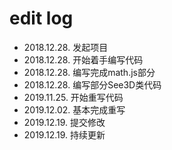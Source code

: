 # edit log

- 2018.12.28. 发起项目
- 2018.12.28. 开始着手编写代码
- 2018.12.28. 编写完成math.js部分
- 2018.12.28. 编写部分See3D类代码
- 2019.11.25. 开始重写代码
- 2019.12.02. 基本完成重写
- 2019.12.19. 提交修改
- 2019.12.19. 持续更新
